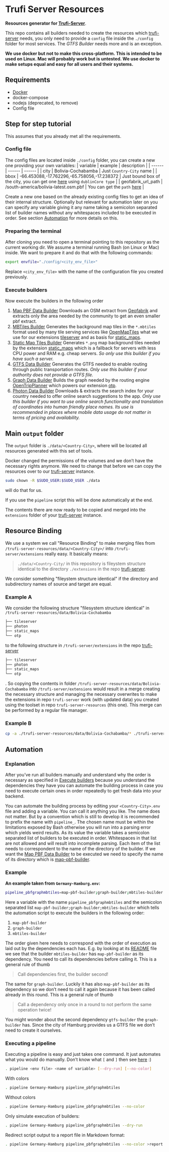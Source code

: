 # Trufi Server Resources
**Resources generator for [Trufi-Server](https://github.com/trufi-association/trufi-server)**.

This repo contains all builders needed to create the resources which [trufi-server](https://github.com/trufi-association/trufi-server) needs, you only need to provide a `config` file inside the `./config` folder for most services. The *GTFS Builder* needs more and is an exception.

**We use docker but not to make this cross-platform. This is intended to be used on Linux. Mac will probably work but is untested. We use docker to make setups equal and easy for all users and their systems.**

## Requirements

- [Docker](https://www.docker.com/products/docker-desktop)
- docker-compose
- nodejs (deprecated, to remove)
- Config file

## Step for step tutorial

This assumes that you already met all the requirements.

### Config file

The config files are located inside `./config` folder, you can create a new one providing your own variables:
| variable | example | description |
| ------ | ------ | ------ |
| city | Bolivia-Cochabamba | Just `Country-City` name |
| bbox | -66.453088,-17.762296,-65.758056,-17.238372 | Just bound box of the city, you can get one [here](https://boundingbox.klokantech.com/) using `dublinCore type` |
| geofabrik_url_path | /south-america/bolivia-latest.osm.pbf | You can get the `path` [here](https://download.geofabrik.de/) |

Create a new one based on the already existing config files to get an idea of their internal structure. Optionally but relevant for automation later on you can specify any variable giving it any name taking a semicolon separated list of builder names without any whitespaces included to be executed in order. See section [Automation](#automation) for more details on this.

### Preparing the terminal

After cloning you need to open a terminal pointing to this repository as the current working dir. We assume a terminal running Bash (on Linux or Mac) inside. We want to prepare it and do that with the following commands:

```bash
export envfile="./config/<city_env_file>"
```

Replace `<city_env_file>` with the name of the configuration file you created previously.

### Execute builders

Now execute the builders in the following order

1. [Map PBF Data Builder](./map-pbf-builder)
   Downloads an OSM extract from [Geofabrik](https://geofabrik.de) and extracts only the area needed by the community to get an even smaller pbf extract.
2. [MBTiles Builder](./mbtiles-builder)
   Generates the background map tiles in the `*.mbtiles` format used by many tile serving services like [OpenMapTiles](https://github.com/openmaptiles/openmaptiles) what we use for our extensions [tileserver](https://github.com/trufi-association/trufi-server/tree/main/extensions/tileserver) and as basis for [static_maps](https://github.com/trufi-association/trufi-server/tree/main/extensions/static_maps).
3. [Static Map Tiles Builder](./static-map-tiles-builder)
   Generates `*.png` map background tiles needed by the extension [static_maps](https://github.com/trufi-association/trufi-server/tree/main/extensions/static_maps) which is a fallback for servers with less CPU power and RAM e.g. cheap servers. *So only use this builder if you have such a server.*
4. [GTFS Data Builder](./gtfs-builder)
   Generates the GTFS needed to enable routing through public transportation routes. *Only use this builder if your authority does not provide a GTFS file.*
5. [Graph Data Builder](./graph-builder)
   Builds the graph needed by the routing engine [OpenTripPlanner](https://opentripplanner.org) which powers our extension [otp](https://github.com/trufi-association/trufi-server/tree/main/extensions/otp).
6. [Photon Data Builder](./photon-data-builder)
   Downloads & extracts the search index for your country needed to offer online search suggestions to the app. *Only use this builder if you want to use online search functionality and translation of coordinates into human friendly place names. Its use is recommended in places where mobile data usage do not matter in terms of pricing and availability.*

## Main `output` folder

The `output` folder is `./data/<Country-City>`, where will be located all resources generated with this set of tools. 

Docker changed the permissions of the volumes and we don’t have the necessary rights anymore. We need to change that before we can copy the resources over to our [trufi-server](https://github.com/trufi-association/trufi-server) instance.

```bash
sudo chown -R $SUDO_USER:$SUDO_USER ./data
```

will do that for us.

If you use the `pipeline` script this will be done automatically at the end.

The contents there are now ready to be copied and merged into the `extensions` folder of your [trufi-server](https://github.com/trufi-association/trufi-server) instance.

## Resource Binding

We use a system we call "Resource Binding" to make merging files from `/trufi-server-resources/data/<Country-City>/` into `/trufi-server/extensions` really easy. It basically means:

> `./data/<Country-City/` in this repository is fileystem structure identical to the directory `./extensions` in the repo [trufi-server](https://github.com/trufi-association/trufi-server).

We consider something "fileystem structure identical" if the directory and subdirectory names of source and target are equal.

### Example A

We consider the following structure "filesystem structure identical" in `/trufi-server-resources/data/Bolivia-Cochabamba`

```bash
├── tileserver
├── photon
├── static_maps
└── otp
```

to the following structure in `/trufi-server/extensions` in the repo [trufi-server](https://github.com/trufi-association/trufi-server)

```bash
├── tileserver
├── photon
├── static_maps
└── otp
```

. So copying the contents in folder `/trufi-server-resources/data/Bolivia-Cochabamba` into `/trufi-server/extensions` would result in a merge creating the necessary structure and managing the necessary overwrites to make the extensions in repo `trufi-server` work (with updated data) you created using the toolset in repo `trufi-server-resources` (this one). This merge can be performed by a regular file manager.

### Example B

```bash
cp -a ./trufi-server-resources/data/Bolivia-Cochabamba/* ./trufi-server/extensions --verbose
```

## Automation

### Explanation

After you’ve run all builders manually and understand why the order is necessary as specified in [Execute builders](#execute-builders) because you understand the dependencies they have you can automate the building process in case you need to execute certain ones in order repeatedly to get fresh data into your backend.

You can automate the building process by editing your `<Country-City>.env` file and adding a variable. You can call it anything you like. The name does not matter. But by a convention which is still to develop it is recommended to prefix the name with `pipeline_`. The chosen name must be within the limitations exposed by Bash otherwise you will run into a parsing error which yields weird results. As its value the variable takes a semicolon separated list of builders to be executed in order. Whitespaces in that list are not allowed and will result into incomplete parsing. Each item of the list needs to correspondent to the name of the directory of the builder. If we want the [Map PBF Data Builder](./map-pbf-builder) to be executed we need to specify the name of its directory which is [map-pbf-builder](./map-pbf-builder).

### Example

**An example taken from `Germany-Hamburg.env`:**

```bash
pipeline_pbfgraphmbtiles=map-pbf-builder;graph-builder;mbtiles-builder
```

Here a variable with the name `pipeline_pbfgraphmbtiles` and the semicolon separated list `map-pbf-builder;graph-builder;mbtiles-builder` which tells the automation script to execute the builders in the following order:

1. `map-pbf-builder`
2. `graph-builder`
3. `mbtiles-builder`

The order given here needs to correspond with the order of execution as laid out by the dependencies each has. E.g. by looking at its [README](./mbtiles-builder/README.md) file we see that the builder `mbtiles-builder` has `map-pbf-builder` as its dependency. You need to call its dependencies before calling it. This is a general rule of thumb

> Call dependencies first, the builder second!

The same for `graph-builder`. Luckily it has also `map-pbf-builder` as its dependency so we don’t need to call it again because it has been called already in this round. This is a general rule of thumb

> Call a dependency only once in a round to not perform the same operation twice!

You might wonder about the second dependency `gtfs-builder` the `graph-builder` has. Since the city of Hamburg provides us a GTFS file we don’t need to create it ourselves.

### Executing a pipeline

Executing a pipeline is easy and just takes one command. It just automates what you would do manually. Don’t know what `[` and `]` then see [here](http://faculty.juniata.edu/rhodes/dbms/sqlddl.htm) :)

```bash
. pipeline <env file> <name of variable> [--dry-run] [--no-color]
```

With colors

```bash
. pipeline Germany-Hamburg pipeline_pbfgraphmbtiles
```

Without colors

```bash
. pipeline Germany-Hamburg pipeline_pbfgraphmbtiles --no-color
```

Only simulate execution of builders:

```bash
. pipeline Germany-Hamburg pipeline_pbfgraphmbtiles --dry-run
```

Redirect script output to a report file in Markdown format:

```bash
. pipeline Germany-Hamburg pipeline_pbfgraphmbtiles --no-color >report.md
```
